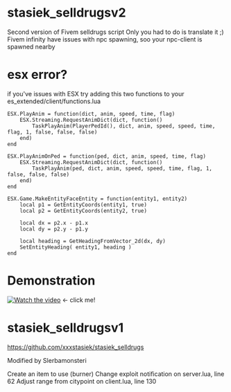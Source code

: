 # stasiek_selldrugsv2
Second version of Fivem selldrugs script
Only you had to do is translate it ;)
Fivem infinity have issues with npc spawning, soo your npc-client is spawned nearby

# esx error?
if you've issues with ESX try adding this two functions to your es_extended/client/functions.lua
```
ESX.PlayAnim = function(dict, anim, speed, time, flag)
    ESX.Streaming.RequestAnimDict(dict, function()
        TaskPlayAnim(PlayerPedId(), dict, anim, speed, speed, time, flag, 1, false, false, false)
    end)
end

ESX.PlayAnimOnPed = function(ped, dict, anim, speed, time, flag)
    ESX.Streaming.RequestAnimDict(dict, function()
        TaskPlayAnim(ped, dict, anim, speed, speed, time, flag, 1, false, false, false)
    end)
end

ESX.Game.MakeEntityFaceEntity = function(entity1, entity2)
    local p1 = GetEntityCoords(entity1, true)
    local p2 = GetEntityCoords(entity2, true)

    local dx = p2.x - p1.x
    local dy = p2.y - p1.y

    local heading = GetHeadingFromVector_2d(dx, dy)
    SetEntityHeading( entity1, heading )
end
```

# Demonstration
[![Watch the video](http://xstasiek.pl/img/stasiek31.png)](http://xstasiek.pl/video/stasiek_selldrugsv2.mp4) <- click me!

# stasiek_selldrugsv1
https://github.com/xxxstasiek/stasiek_selldrugs

Modified by Slerbamonsteri

Create an item to use (burner)
Change exploit notification on server.lua, line 62
Adjust range from citypoint on client.lua, line 130
